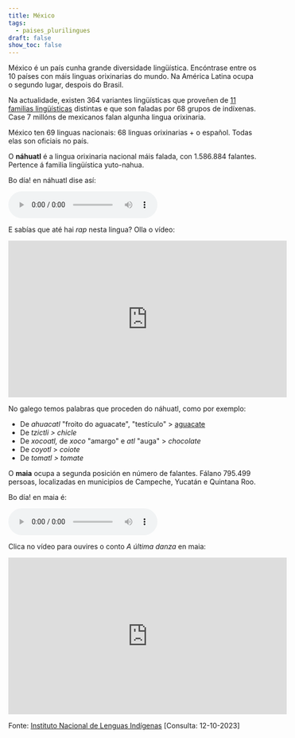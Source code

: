 ```yaml
---
title: México
tags:
  - paises_plurilingues
draft: false
show_toc: false
---
```

México é un país cunha grande diversidade lingüística. Encóntrase entre os 10 países con máis linguas orixinarias do mundo. Na América Latina ocupa o segundo lugar, despois do Brasil.

Na actualidade, existen 364 variantes lingüísticas que proveñen de [11 familias lingüísticas](https://site.inali.gob.mx/Micrositios/estadistica_basica/estadisticas2015/index_familias.html) distintas e que son faladas por 68 grupos de indíxenas. Case 7 millóns de mexicanos falan algunha lingua orixinaria.

<article>

México ten 69 linguas nacionais: 68 linguas orixinarias + o español. Todas elas son oficiais no país.

</article>

O **náhuatl** é a lingua orixinaria nacional máis falada, con 1.586.884 falantes. Pertence á familia lingüística yuto-nahua. 

Bo día! en náhuatl dise así: 

<audio src="/img/bo_dia.mp3" controls></audio>

E sabías que até hai *rap* nesta lingua? Olla o vídeo:

<iframe width="560" height="315" src="https://www.youtube.com/embed/rEy5sxxJB4M?si=SnlqMdMspskebtbh" title="YouTube video player" frameborder="0" allow="accelerometer; autoplay; clipboard-write; encrypted-media; gyroscope; picture-in-picture; web-share" allowfullscreen></iframe>

No galego temos palabras que proceden do náhuatl, como por exemplo:

* De *ahuacatl* "froito do aguacate", "testículo" > [aguacate](https://portaldaspalabras.gal/lexico/allos-con-bugallos/aguacate/)
* De *tzictli > chicle* 
* De *xocoatl,* de *xoco* "amargo" e *atl* "auga" > *chocolate*
* De *coyotl* > *coiote*
* De *tomatl > tomate*

O **maia** ocupa a segunda posición en número de falantes. Fálano 795.499 persoas, localizadas en  municipios de Campeche, Yucatán e Quintana Roo.

Bo día! en maia é: 

<audio src="/img/bo_dia_maia.mp3" controls></audio>

Clica no vídeo para ouvires o conto *A última danza* en maia:

<iframe width="560" height="315" src="https://www.youtube.com/embed/rjZhQaekrXo?si=dNKv_igwOIzSWYkn" title="YouTube video player" frameborder="0" allow="accelerometer; autoplay; clipboard-write; encrypted-media; gyroscope; picture-in-picture; web-share" allowfullscreen></iframe>

Fonte: [Instituto Nacional de Lenguas Indígenas](https://www.gob.mx/inali) \[Consulta: 12-10-2023]